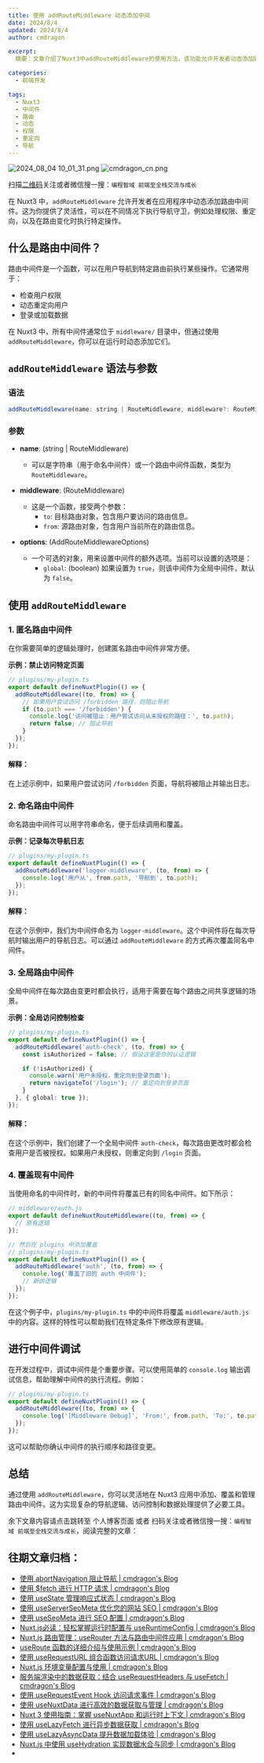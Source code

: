 ```yaml
---
title: 使用 addRouteMiddleware 动态添加中间
date: 2024/8/4
updated: 2024/8/4
author: cmdragon

excerpt:
  摘要：文章介绍了Nuxt3中addRouteMiddleware的使用方法，该功能允许开发者动态添加路由中间件，以实现诸如权限检查、动态重定向及路由变化时的特定操作。内容涵盖路由中间件的概念、addRouteMiddleware的语法、参数、使用示例（包括匿名中间件、命名中间件、全局中间件、覆盖现有中间件）及调试技巧。强调了此功能为Nuxt3应用带来的灵活性和便利性。

categories:
  - 前端开发

tags:
  - Nuxt3
  - 中间件
  - 路由
  - 动态
  - 权限
  - 重定向
  - 导航
---
```


<img src="https://static.amd794.com/blog/images/2024_08_04 10_01_31.png@blog" title="2024_08_04 10_01_31.png" alt="2024_08_04 10_01_31.png"/>

<img src="https://api2.cmdragon.cn/upload/cmder/20250304_012821924.jpg" title="cmdragon_cn.png" alt="cmdragon_cn.png"/>


扫描[二维码](https://api2.cmdragon.cn/upload/cmder/20250304_012821924.jpg)关注或者微信搜一搜：`编程智域 前端至全栈交流与成长`


在 Nuxt3 中，`addRouteMiddleware` 允许开发者在应用程序中动态添加路由中间件。这为你提供了灵活性，可以在不同情况下执行导航守卫，例如处理权限、重定向，以及在路由变化时执行特定操作。
## 什么是路由中间件？

路由中间件是一个函数，可以在用户导航到特定路由前执行某些操作。它通常用于：

- 检查用户权限
- 动态重定向用户
- 登录或加载数据

在 Nuxt3 中，所有中间件通常位于 `middleware/` 目录中，但通过使用 `addRouteMiddleware`，你可以在运行时动态添加它们。

## `addRouteMiddleware` 语法与参数

### 语法

```javascript
addRouteMiddleware(name: string | RouteMiddleware, middleware?: RouteMiddleware, options: AddRouteMiddlewareOptions = {})
```

### 参数
- **name**: (string | RouteMiddleware)  
  - 可以是字符串（用于命名中间件）或一个路由中间件函数，类型为 `RouteMiddleware`。

- **middleware**: (RouteMiddleware)  
  - 这是一个函数，接受两个参数：
    - `to`: 目标路由对象，包含用户要访问的路由信息。
    - `from`: 源路由对象，包含用户当前所在的路由信息。

- **options**: (AddRouteMiddlewareOptions)  
  - 一个可选的对象，用来设置中间件的额外选项。当前可以设置的选项是：
    - `global`: (boolean) 如果设置为 `true`，则该中间件为全局中间件，默认为 `false`。

## 使用 `addRouteMiddleware`

### 1. 匿名路由中间件

在你需要简单的逻辑处理时，创建匿名路由中间件非常方便。

**示例：禁止访问特定页面**

```typescript
// plugins/my-plugin.ts
export default defineNuxtPlugin(() => {
  addRouteMiddleware((to, from) => {
    // 如果用户尝试访问 /forbidden 路径，则阻止导航
    if (to.path === '/forbidden') {
      console.log('访问被阻止：用户尝试访问从未授权的路径：', to.path);
      return false; // 阻止导航
    }
  });
});
```

#### 解释：

在上述示例中，如果用户尝试访问 `/forbidden` 页面，导航将被阻止并输出日志。

### 2. 命名路由中间件

命名路由中间件可以用字符串命名，便于后续调用和覆盖。

**示例：记录每次导航日志**

```typescript
// plugins/my-plugin.ts
export default defineNuxtPlugin(() => {
  addRouteMiddleware('logger-middleware', (to, from) => {
    console.log('用户从', from.path, '导航到', to.path);
  });
});
```

#### 解释：

在这个示例中，我们为中间件命名为 `logger-middleware`。这个中间件将在每次导航时输出用户的导航日志。可以通过 `addRouteMiddleware` 的方式再次覆盖同名中间件。

### 3. 全局路由中间件

全局中间件在每次路由变更时都会执行，适用于需要在每个路由之间共享逻辑的场景。

**示例：全局访问控制检查**

```typescript
// plugins/my-plugin.ts
export default defineNuxtPlugin(() => {
  addRouteMiddleware('auth-check', (to, from) => {
    const isAuthorized = false; // 假设这里是你的认证逻辑

    if (!isAuthorized) {
      console.warn('用户未授权，重定向到登录页面');
      return navigateTo('/login'); // 重定向到登录页面
    }
  }, { global: true });
});
```

#### 解释：

在这个示例中，我们创建了一个全局中间件 `auth-check`，每次路由更改时都会检查用户是否被授权。如果用户未授权，则重定向到 `/login` 页面。

### 4. 覆盖现有中间件

当使用命名的中间件时，新的中间件将覆盖已有的同名中间件。如下所示：

```typescript
// middleware/auth.js
export default defineNuxtRouteMiddleware((to, from) => {
  // 原有逻辑
});

// 然后在 plugins 中添加覆盖
// plugins/my-plugin.ts
export default defineNuxtPlugin(() => {
  addRouteMiddleware('auth', (to, from) => {
    console.log('覆盖了旧的 auth 中间件');
    // 新的逻辑
  });
});
```

在这个例子中，`plugins/my-plugin.ts` 中的中间件将覆盖 `middleware/auth.js` 中的内容。这样的特性可以帮助我们在特定条件下修改原有逻辑。

## 进行中间件调试

在开发过程中，调试中间件是个重要步骤。可以使用简单的 `console.log` 输出调试信息，帮助理解中间件的执行流程。例如：

```typescript
// plugins/my-plugin.ts
export default defineNuxtPlugin(() => {
  addRouteMiddleware((to, from) => {
    console.log('[Middleware Debug]', 'From:', from.path, 'To:', to.path);
  });
});
```

这可以帮助你确认中间件的执行顺序和路径变更。

## 总结

通过使用 `addRouteMiddleware`，你可以灵活地在 Nuxt3 应用中添加、覆盖和管理路由中间件。这为实现复杂的导航逻辑、访问控制和数据处理提供了必要工具。

余下文章内容请点击跳转至 个人博客页面 或者 扫码关注或者微信搜一搜：`编程智域 前端至全栈交流与成长`，阅读完整的文章：

## 往期文章归档：

- [使用 abortNavigation 阻止导航 | cmdragon's Blog](https://blog.cmdragon.cn/posts/c89ead546424/)
- [使用 $fetch 进行 HTTP 请求 | cmdragon's Blog](https://blog.cmdragon.cn/posts/07d91f7f1ac2/)
- [使用 useState 管理响应式状态 | cmdragon's Blog](https://blog.cmdragon.cn/posts/dad6ac94ddf0/)
- [使用 useServerSeoMeta 优化您的网站 SEO | cmdragon's Blog](https://blog.cmdragon.cn/posts/dd9cb519a7a9/)
- [使用 useSeoMeta 进行 SEO 配置 | cmdragon's Blog](https://blog.cmdragon.cn/posts/4ab349e1f178/)
- [Nuxt.js必读：轻松掌握运行时配置与 useRuntimeConfig | cmdragon's Blog](https://blog.cmdragon.cn/posts/014b8d25b5e5/)
- [Nuxt.js 路由管理：useRouter 方法与路由中间件应用 | cmdragon's Blog](https://blog.cmdragon.cn/posts/ad9936895e09/)
- [useRoute 函数的详细介绍与使用示例 | cmdragon's Blog](https://blog.cmdragon.cn/posts/eb8617e107bf/)
- [使用 useRequestURL 组合函数访问请求URL | cmdragon's Blog](https://blog.cmdragon.cn/posts/666fa6c8a5ea/)
- [Nuxt.js 环境变量配置与使用 | cmdragon's Blog](https://blog.cmdragon.cn/posts/c79d66614163/)
- [服务端渲染中的数据获取：结合 useRequestHeaders 与 useFetch | cmdragon's Blog](https://blog.cmdragon.cn/posts/e38e8d28511a/)
- [使用 useRequestEvent Hook 访问请求事件 | cmdragon's Blog](https://blog.cmdragon.cn/posts/2f2570605277/)
- [使用 useNuxtData 进行高效的数据获取与管理 | cmdragon's Blog](https://blog.cmdragon.cn/posts/5e9f5a2b593e/)
- [Nuxt 3 使用指南：掌握 useNuxtApp 和运行时上下文 | cmdragon's Blog](https://blog.cmdragon.cn/posts/f51bb8ed8307/)
- [使用 useLazyFetch 进行异步数据获取 | cmdragon's Blog](https://blog.cmdragon.cn/posts/117488d6538b/)
- [使用 useLazyAsyncData 提升数据加载体验 | cmdragon's Blog](https://blog.cmdragon.cn/posts/b8e3c2416dc7/)
- [Nuxt.js 中使用 useHydration 实现数据水合与同步 | cmdragon's Blog](https://blog.cmdragon.cn/posts/177c9c78744f/)
-


